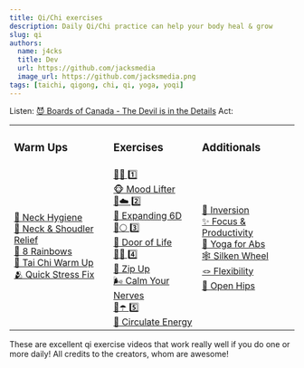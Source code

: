 ```yaml
---
title: Qi/Chi exercises
description: Daily Qi/Chi practice can help your body heal & grow
slug: qi
authors:
  name: j4cks
  title: Dev
  url: https://github.com/jacksmedia
  image_url: https://github.com/jacksmedia.png
tags: [taichi, qigong, chi, qi, yoga, yoqi]
---
```

Listen:
[😈 Boards of Canada - The Devil is in the Details](https://www.youtube.com/watch?v=N2jNdHnOsG8)
Act:
<table>
  <tr>
    <td><h3>Warm Ups</h3></td>
    <td class="widest-column"><h3>Exercises</h3></td>
    <td><h3>Additionals</h3></td>
  </tr>
  <tr>
    <td class="">
        <div class="no-bullet"><a href="https://www.youtube.com/watch?v=X3-gKPNyrTA?t=26">🧘 Neck Hygiene</a></div>
        <div class="no-bullet"><a href="https://www.youtube.com/watch?v=SedzswEwpPw?t=51">🧣 Neck & Shoudler Relief</a></div>
        <div class="no-bullet"><a href="https://youtu.be/ED3_i_xVd_s?t=54">🌈 8 Rainbows</a></div>
        <div class="no-bullet"><a href="https://youtu.be/50txkOrJn9o?t=41">🦩 Tai Chi Warm Up</a></div>
        <div class="no-bullet"><a href="https://youtu.be/jOfshreyu4w">🫂 Quick Stress Fix</a></div>
    </td>
    <td>
        <div class="no-bullet"><a href="https://youtu.be/cEOS2zoyQw4?t=89">🦆🌊 1️⃣ </a></div>
        <div class="no-bullet"><a href="https://www.youtube.com/watch?v=HMbT-CPVl2k?t=33">🐵 Mood Lifter</a></div>
        <div class="no-bullet"><a href="https://www.youtube.com/watch?v=enk0bOv-gF8?t=17">🦇☁️ 2️⃣ </a></div>
        <div class="no-bullet"><a href="https://www.youtube.com/watch?v=IyINAjEoTIs?t=80">🐯 Expanding 6D</a></div>
        <div class="no-bullet"><a href="https://www.youtube.com/watch?v=OPcZlXYcdMA?t=31">🐎🌕 3️⃣ </a></div>
        <div class="no-bullet"><a href="https://www.youtube.com/watch?v=8wddPSIEpvE?t=54">🐠 Door of Life</a></div>
        <div class="no-bullet"><a href="https://www.youtube.com/watch?v=RoIqYtiTLFI">🐍🍂 4️⃣ </a></div>
        <div class="no-bullet"><a href="https://www.youtube.com/watch?v=nmmNWj9YtAw?t=60">🐢 Zip Up</a></div>
        <div class="no-bullet"><a href="https://www.youtube.com/watch?v=Ba0fweKUwIc">🌬 Calm Your Nerves</a></div>
        <div class="no-bullet"><a href="https://www.youtube.com/watch?v=62a20CiIAlY?t=25">🐉☂️ 5️⃣</a></div>
        <div class="no-bullet"><a href="https://youtu.be/EZT8RC0wRbA?t=88">🐻 Circulate Energy</a></div>
    </td>
    <td>
        <div class="no-bullet"><a href="https://www.youtube.com/watch?v=V1HbXt5ZRlg&t=39s">🗼 Inversion</a></div>
        <div class="no-bullet"><a href="https://youtu.be/Nnd5Slo02us">✨ Focus & Productivity</a></div>
        <div class="no-bullet"><a href="https://youtu.be/FgfT2fOv31E">🫧 Yoga for Abs</a></div>
        <div class="no-bullet"><a href="https://www.youtube.com/watch?v=LZ2oHU-mMJI?t=25">🕸 Silken Wheel</a></div>
        <div class="no-bullet"><a href="https://www.youtube.com/watch?v=Yzm3fA2HhkQ&t=3s">🪢 Flexibility</a></div>
        <div class="no-bullet"><a href="https://youtu.be/eBdfCX5XnX4">🦎 Open Hips</a></div>
    </td>
  </tr>
</table>
These are excellent qi exercise videos that work really well if you do one or more daily!
All credits to the creators, whom are awesome!